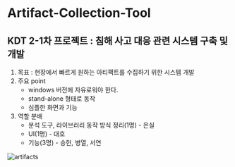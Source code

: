 # Artifact-Collection-Tool
## KDT 2-1차 프로젝트 : 침해 사고 대응 관련 시스템 구축 및 개발
1. 목표 : 현장에서 빠르게 원하는 아티팩트를 수집하기 위한 시스템 개발
2. 주요 point
    * windows 버전에 자유로워야 한다.
    * stand-alone 형태로 동작
    * 심플한 화면과 기능
3. 역할 분배
    * 분석 도구, 라이브러리 동작 방식 정리(1명) - 은실
    * UI(1명) - 대호
    * 기능(3명) - 승헌, 병열, 서연

![artifacts](https://github.com/KDT2Team2/Artifact-Collection-Tool/assets/98378185/2f9fcc52-264c-4940-be0e-4a61b2443f48)

